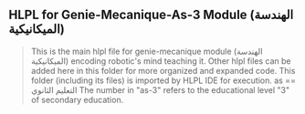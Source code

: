 ## HLPL for Genie-Mecanique-As-3 Module (الهندسة الميكانيكية)
>This is the main hlpl file for genie-mecanique module (الهندسة الميكانيكية) encoding robotic's mind teaching it.
>Other hlpl files can be added here in this folder for more organized and expanded code.
>This folder (including its files) is imported by HLPL IDE for execution.
>as == التعليم الثانوي
>The number in "as-3" refers to the educational level "3" of secondary education.
